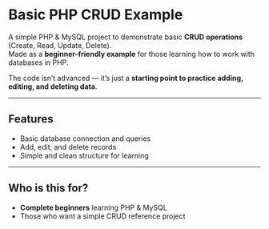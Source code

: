 # Basic PHP CRUD Example

A simple PHP & MySQL project to demonstrate basic **CRUD operations** (Create, Read, Update, Delete).  
Made as a **beginner-friendly example** for those learning how to work with databases in PHP.

The code isn’t advanced — it’s just a **starting point to practice adding, editing, and deleting data**.

---

## Features
- Basic database connection and queries  
- Add, edit, and delete records  
- Simple and clean structure for learning  

---

## Who is this for?
- **Complete beginners** learning PHP & MySQL  
- Those who want a simple CRUD reference project  

